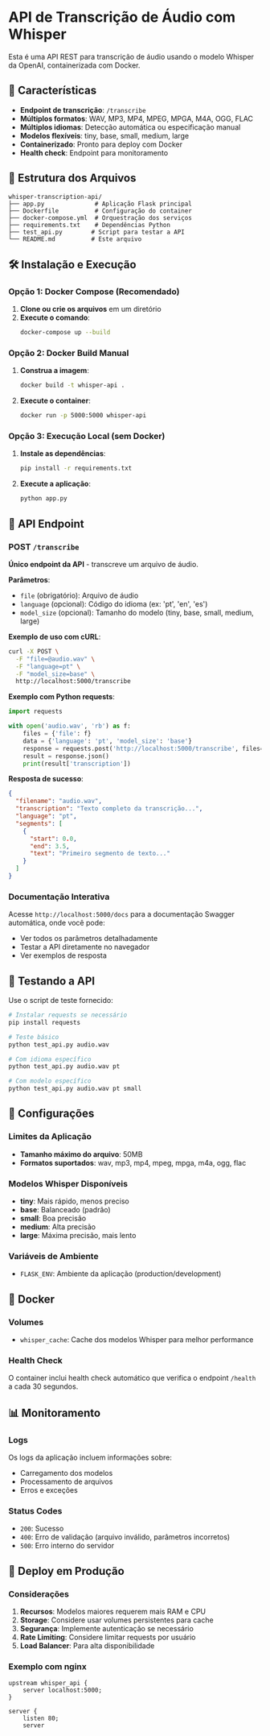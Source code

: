 # API de Transcrição de Áudio com Whisper

Esta é uma API REST para transcrição de áudio usando o modelo Whisper da OpenAI, containerizada com Docker.

## 🚀 Características

- **Endpoint de transcrição**: `/transcribe`
- **Múltiplos formatos**: WAV, MP3, MP4, MPEG, MPGA, M4A, OGG, FLAC
- **Múltiplos idiomas**: Detecção automática ou especificação manual
- **Modelos flexíveis**: tiny, base, small, medium, large
- **Containerizado**: Pronto para deploy com Docker
- **Health check**: Endpoint para monitoramento

## 📁 Estrutura dos Arquivos

```
whisper-transcription-api/
├── app.py              # Aplicação Flask principal
├── Dockerfile          # Configuração do container
├── docker-compose.yml  # Orquestração dos serviços
├── requirements.txt    # Dependências Python
├── test_api.py        # Script para testar a API
└── README.md          # Este arquivo
```

## 🛠️ Instalação e Execução

### Opção 1: Docker Compose (Recomendado)

1. **Clone ou crie os arquivos** em um diretório
2. **Execute o comando**:
   ```bash
   docker-compose up --build
   ```

### Opção 2: Docker Build Manual

1. **Construa a imagem**:
   ```bash
   docker build -t whisper-api .
   ```

2. **Execute o container**:
   ```bash
   docker run -p 5000:5000 whisper-api
   ```

### Opção 3: Execução Local (sem Docker)

1. **Instale as dependências**:
   ```bash
   pip install -r requirements.txt
   ```

2. **Execute a aplicação**:
   ```bash
   python app.py
   ```

## 📡 API Endpoint

### POST `/transcribe`
**Único endpoint da API** - transcreve um arquivo de áudio.

**Parâmetros**:
- `file` (obrigatório): Arquivo de áudio
- `language` (opcional): Código do idioma (ex: 'pt', 'en', 'es')
- `model_size` (opcional): Tamanho do modelo (tiny, base, small, medium, large)

**Exemplo de uso com cURL**:
```bash
curl -X POST \
  -F "file=@audio.wav" \
  -F "language=pt" \
  -F "model_size=base" \
  http://localhost:5000/transcribe
```

**Exemplo com Python requests**:
```python
import requests

with open('audio.wav', 'rb') as f:
    files = {'file': f}
    data = {'language': 'pt', 'model_size': 'base'}
    response = requests.post('http://localhost:5000/transcribe', files=files, data=data)
    result = response.json()
    print(result['transcription'])
```

**Resposta de sucesso**:
```json
{
  "filename": "audio.wav",
  "transcription": "Texto completo da transcrição...",
  "language": "pt",
  "segments": [
    {
      "start": 0.0,
      "end": 3.5,
      "text": "Primeiro segmento de texto..."
    }
  ]
}
```

### Documentação Interativa
Acesse `http://localhost:5000/docs` para a documentação Swagger automática, onde você pode:
- Ver todos os parâmetros detalhadamente
- Testar a API diretamente no navegador
- Ver exemplos de resposta

## 🧪 Testando a API

Use o script de teste fornecido:

```bash
# Instalar requests se necessário
pip install requests

# Teste básico
python test_api.py audio.wav

# Com idioma específico
python test_api.py audio.wav pt

# Com modelo específico
python test_api.py audio.wav pt small
```

## 🔧 Configurações

### Limites da Aplicação
- **Tamanho máximo do arquivo**: 50MB
- **Formatos suportados**: wav, mp3, mp4, mpeg, mpga, m4a, ogg, flac

### Modelos Whisper Disponíveis
- **tiny**: Mais rápido, menos preciso
- **base**: Balanceado (padrão)
- **small**: Boa precisão
- **medium**: Alta precisão
- **large**: Máxima precisão, mais lento

### Variáveis de Ambiente
- `FLASK_ENV`: Ambiente da aplicação (production/development)

## 🐳 Docker

### Volumes
- `whisper_cache`: Cache dos modelos Whisper para melhor performance

### Health Check
O container inclui health check automático que verifica o endpoint `/health` a cada 30 segundos.

## 📊 Monitoramento

### Logs
Os logs da aplicação incluem informações sobre:
- Carregamento dos modelos
- Processamento de arquivos
- Erros e exceções

### Status Codes
- `200`: Sucesso
- `400`: Erro de validação (arquivo inválido, parâmetros incorretos)
- `500`: Erro interno do servidor

## 🚀 Deploy em Produção

### Considerações
1. **Recursos**: Modelos maiores requerem mais RAM e CPU
2. **Storage**: Considere usar volumes persistentes para cache
3. **Segurança**: Implemente autenticação se necessário
4. **Rate Limiting**: Considere limitar requests por usuário
5. **Load Balancer**: Para alta disponibilidade

### Exemplo com nginx
```nginx
upstream whisper_api {
    server localhost:5000;
}

server {
    listen 80;
    server